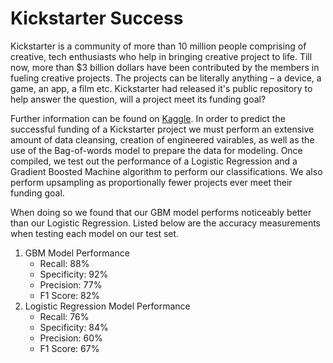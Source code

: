 # Kickstarter Success

Kickstarter is a community of more than 10 million people comprising of creative, tech enthusiasts who help in bringing creative project to life. Till now, more than $3 billion dollars have been contributed by the members in fueling creative projects. The projects can be literally anything – a device, a game, an app, a film etc. Kickstarter had released it's public repository to help answer the question, will a project meet its funding goal? 

Further information can be found on [Kaggle](https://www.kaggle.com/codename007/funding-successful-projects#train.csv). In order to predict the successful funding of a Kickstarter project we must perform an extensive amount of data cleansing, creation of engineered vairables, as well as the use of the Bag-of-words model to prepare the data for modeling. Once compiled, we test out the performance of a Logistic Regression and a Gradient Boosted Machine algorithm to perform our classifications. We also perform upsampling as proportionally fewer projects ever meet their funding goal. 

When doing so we found that our GBM model performs noticeably better than our Logistic Regression. Listed below are the accuracy measurements when testing each model on our test set.
1. GBM Model Performance
   - Recall: 88%
   - Specificity: 92%
   - Precision: 77%
   - F1 Score: 82%
2. Logistic Regression Model Performance
   - Recall: 76%
   - Specificity: 84%
   - Precision: 60%
   - F1 Score: 67%
